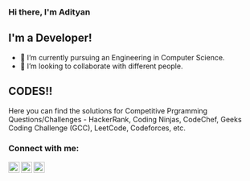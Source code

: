 ### Hi there, I'm Adityan

## I'm a Developer!
- 🌱 I’m currently pursuing an Engineering in Computer Science.
- 👯 I’m looking to collaborate with different people.

## CODES!!
Here you can find the solutions for Competitive Prgramming Questions/Challenges - HackerRank,  Coding Ninjas, CodeChef, Geeks Coding Challenge (GCC), LeetCode, Codeforces, etc.

### Connect with me:

[<img align="left" alt="codeSTACKr | Twitter" width="22px" src="https://cdn.jsdelivr.net/npm/simple-icons@v3/icons/twitter.svg" />][twitter]
[<img align="left" alt="codeSTACKr | LinkedIn" width="22px" src="https://cdn.jsdelivr.net/npm/simple-icons@v3/icons/linkedin.svg" />][linkedin]
[<img align="left" alt="codeSTACKr | Instagram" width="22px" src="https://cdn.jsdelivr.net/npm/simple-icons@v3/icons/instagram.svg" />][instagram]

<br />
<br />

[twitter]: https://twitter.com/adityan_verma
[instagram]: https://www.instagram.com/adityan_verma/
[linkedin]: https://www.linkedin.com/in/adityan-verma-b09905227/
